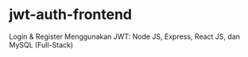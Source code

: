 # jwt-auth-frontend
Login &amp; Register Menggunakan JWT: Node JS, Express, React JS, dan MySQL (Full-Stack)
